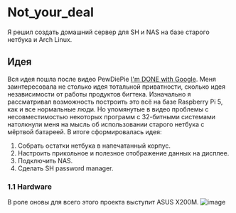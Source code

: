 # Not_your_deal
Я решил создать домашний сервер для SH и NAS на базе старого нетбука и Arch Linux.

## Идея
Вся идея пошла после видео PewDiePie [I'm DONE with Google](https://www.youtube.com/watch?v=u_Lxkt50xOg&t=790s&ab_channel=PewDiePie). Меня заинтересовала не столько идея тотальной приватности, сколько идея независимости от работы продуктов бигтека.
Изначально я рассматривал возможность построить это всё на базе Raspberry Pi 5, как и все нормальные люди. Но упомянутые в видео проблемы с несовместимостью некоторых программ с 32-битными системами натолкнули меня на мысль об использовании старого нетбука с мёртвой батареей. В итоге сформировалась идея:
1. Собрать остатки нетбука в напечатанный корпус.
2. Настроить прикольное и полезное отображение данных на дисплее.
3. Подключить NAS.
4. Сделать SH password manager.

### 1.1 Hardware
В роле оновы для всего этого проекта выступит ASUS X200M.
<ime src="https://github.com/user-attachments/assets/f6db643d-c48f-4c41-8758-dd3b434b99da" width="300">
![image](https://github.com/user-attachments/assets/adccc70e-c52f-4a3a-a746-bc364798a1ec)
